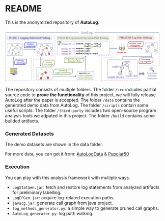 # README

This is the anonymized repository of  **AutoLog.**

![1663063757857](image/README/1663063757857.png)

The repository consists of multiple folders. The folder `/src` includes partial source code to **prove the functionality** of this project, we will fully release AutoLog after the paper is accepted. The folder `/data` contains the generated demo data from AutoLog. The folder `/scripts` contain some useful scripts. The folder `/third-party` includes two open-source program analysis tools we adpated in this project. The folder `/build` contains some builded artifacts.

### Generated Datasets

The demo datasets are shown in the data folder.

For more data, you can get it from: [AutoLogData](https://drive.google.com/drive/folders/197rHozOtNgM6ZzSVLKJ2Kd9sXvAlb3Uo?usp=sharing) & [Pupolar50](https://github.com/ICSE2023AutoLog/ICSE2023AutoLog/tree/main/data)

### Execution

You can play with this analysis framework with multiple ways.

* `LogStatGen.jar`: fetch and restore log statements from analyzed artifacts for preliminary labelling.
* `LogEPGen.jar`: acquire log-related execution paths.
* `javacg.jar`: generate call graph from java project.
* `log_methods_generator.py`: a simple way to generate pruned call graphs.
* `AutoLog_generator.py`: log path walking.
